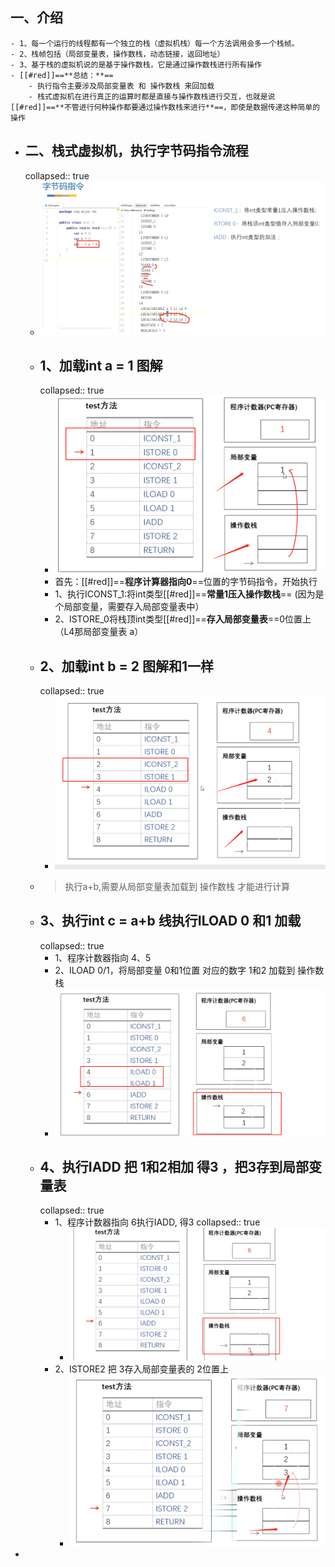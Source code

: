 ## 一、介绍
	- 1、每一个运行的线程都有一个独立的栈（虚拟机栈）每一个方法调用会多一个栈帧。
	- 2、栈帧包括（局部变量表，操作数栈，动态链接，返回地址）
	- 3、基于栈的虚拟机说的是基于操作数栈，它是通过操作数栈进行所有操作
	- [[#red]]==**总结：**==
		- 执行指令主要涉及局部变量表 和 操作数栈 来回加载
		- 栈式虚拟机在进行真正的运算时都是直接与操作数栈进行交互，也就是说[[#red]]==**不管进行何种操作都要通过操作数栈来进行**==，即使是数据传递这种简单的操作
- ## 二、栈式虚拟机，执行字节码指令流程
  collapsed:: true
	- ![image.png](../assets/image_1689662943574_0.png)
	- ## 1、加载int a = 1 图解
	  collapsed:: true
		- ![image.png](../assets/image_1689663294403_0.png)
		- 首先：[[#red]]==**程序计算器指向0**==位置的字节码指令，开始执行
		- 1、执行ICONST_1:将int类型[[#red]]==**常量1压入操作数栈**== (因为是个局部变量，需要存入局部变量表中）
		- 2、ISTORE_0将栈顶int类型[[#red]]==**存入局部变量表**==0位置上  （L4那局部变量表 a）
	- ## 2、加载int b = 2 图解和1一样
	  collapsed:: true
		- ![image.png](../assets/image_1689663368658_0.png)
	- > 执行a+b,需要从局部变量表加载到 操作数栈 才能进行计算
	- ## 3、执行int c = a+b 线执行ILOAD 0 和1 加载
	  collapsed:: true
		- 1、程序计数器指向 4、5
		- 2、ILOAD 0/1，将局部变量 0和1位置 对应的数字 1和2 加载到 操作数栈
		- ![image.png](../assets/image_1689663539110_0.png)
	- ## 4、执行IADD 把 1和2相加 得3 ，把3存到局部变量表
	  collapsed:: true
		- 1、程序计数器指向 6执行IADD, 得3
		  collapsed:: true
			- ![image.png](../assets/image_1689663637771_0.png)
		- 2、ISTORE2 把 3存入局部变量表的 2位置上
			- ![image.png](../assets/image_1689663684064_0.png)
-